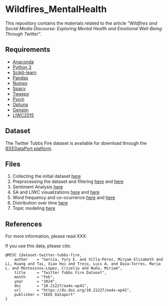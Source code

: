 # Wildfires_MentalHealth
This repository contains the materials related to the article _"Wildfires and Social Media Discourse: Exploring Mental Health and Emotional Well-Being Through Twitter"_.


## Requirements

* [Anaconda](https://www.anaconda.com/products/distribution)
* [Python 3](https://www.python.org/downloads/)
* [Scikit-learn](https://scikit-learn.org/)
* [Pandas](https://pandas.pydata.org/)
* [Numpy](https://numpy.org/)
* [Spacy](https://spacy.io/)
* [Tweepy](https://www.tweepy.org/)
* [Pycm](https://www.pycm.io/)
* [Optuna](https://optuna.org/)
* [Gensim](https://radimrehurek.com/gensim/)
* [LIWC2015](https://www.liwc.app/)


## Dataset

The Twitter Tubbs Fire dataset is available for download through the [IEEEDataPort platform](https://ieee-dataport.org/documents/twitter-tubbs-fire-dataset).

## Files

1. Collecting the initial dataset [here](https://github.com/yurygarcia26/Wildfires_MentalHealth/blob/main/1.CollectingTwitterTubbsFire.ipynb)
2. Preprocessing the dataset and filtering [here](https://github.com/yurygarcia26/Wildfires_MentalHealth/blob/main/2.DataProcessing.ipynb) and [here](https://github.com/yurygarcia26/Wildfires_MentalHealth/blob/main/3.FilterWildfireData.ipynb)
3. Sentiment Analysis [here](https://github.com/yurygarcia26/Wildfires_MentalHealth/blob/main/2.SentimentAnalysis.ipynb)
4. SA and LIWC visualizations [here](https://github.com/yurygarcia26/Wildfires_MentalHealth/blob/main/3.SA_Visualization.ipynb) and [here](https://github.com/yurygarcia26/Wildfires_MentalHealth/blob/main/3.LIWC_visualization.ipynb)
5. Word frequency and co-ocurrence [here](https://github.com/yurygarcia26/Wildfires_MentalHealth/blob/main/4.WordCloud_WordFrequency.ipynb) and [here](https://github.com/yurygarcia26/Wildfires_MentalHealth/blob/main/5.Co-occurenceWords.ipynb)
6. Distribution over time [here](https://github.com/yurygarcia26/Wildfires_MentalHealth/blob/main/6.TimeWithMostTweets.ipynb)
7. Topic modeling [here](https://github.com/yurygarcia26/Wildfires_MentalHealth/blob/main/7.LDA_During_Wildfire.ipynb)


## References

For more information, please read XXX:

If you use this data, please cite:
```
@MISC {dataset-twitter-tubbs-fire,
    author    = "García, Yury E. and Villa-Pérez, Miryam Elizabeth and Li, Kuang and Tai, Xiao Hui and Trejo, Luis A. and Daza–Torres, Maria L. and Montesinos-López, Cricelio and Nuño, Miriam",
    title     = "Twitter Tubbs Fire Dataset",
    month     = "feb",
    year      = "2024",
    doi       = "10.21227/ea4x-wp41",
    url       = "https://dx.doi.org/10.21227/ea4x-wp41",
    publisher = "IEEE Dataport"
}
```
